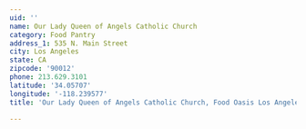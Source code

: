 ```yaml
---
uid: ''
name: Our Lady Queen of Angels Catholic Church
category: Food Pantry
address_1: 535 N. Main Street
city: Los Angeles
state: CA
zipcode: '90012'
phone: 213.629.3101
latitude: '34.05707'
longitude: '-118.239577'
title: 'Our Lady Queen of Angels Catholic Church, Food Oasis Los Angeles'

---
```

